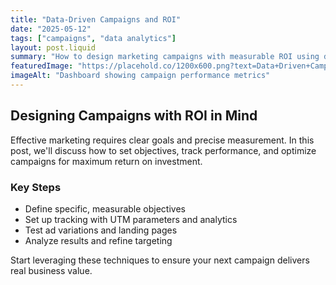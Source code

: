 ```yaml
---
title: "Data-Driven Campaigns and ROI"
date: "2025-05-12"
tags: ["campaigns", "data analytics"]
layout: post.liquid
summary: "How to design marketing campaigns with measurable ROI using data insights."
featuredImage: "https://placehold.co/1200x600.png?text=Data+Driven+Campaigns+ROI"
imageAlt: "Dashboard showing campaign performance metrics"
---
```


## Designing Campaigns with ROI in Mind

Effective marketing requires clear goals and precise measurement. In this post, we'll discuss how to set objectives, track performance, and optimize campaigns for maximum return on investment.

### Key Steps

- Define specific, measurable objectives
- Set up tracking with UTM parameters and analytics
- Test ad variations and landing pages
- Analyze results and refine targeting

Start leveraging these techniques to ensure your next campaign delivers real business value.
